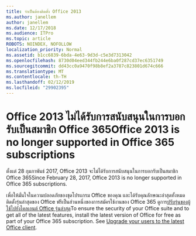 ```yaml
---
title: จำเป็นต้องติดตั้ง Office 2013
ms.author: janellem
author: janellem
ms.date: 12/17/2018
ms.audience: ITPro
ms.topic: article
ROBOTS: NOINDEX, NOFOLLOW
localization_priority: Normal
ms.assetid: b1cc6839-6bda-4e63-9d3d-c5e3d7313042
ms.openlocfilehash: 8730d04eed344fb244e6ba0f287cd37ec6351749
ms.sourcegitcommit: dd43cc0a9470f98b8ef2a3787c823801d674c666
ms.translationtype: MT
ms.contentlocale: th-TH
ms.lasthandoff: 02/12/2019
ms.locfileid: "29902395"
---
```

# <a name="office-2013-is-no-longer-supported-in-office-365-subscriptions"></a><span data-ttu-id="e5289-102">Office 2013 ไม่ได้รับการสนับสนุนในการบอกรับเป็นสมาชิก Office 365</span><span class="sxs-lookup"><span data-stu-id="e5289-102">Office 2013 is no longer supported in Office 365 subscriptions</span></span>

<span data-ttu-id="e5289-103">ตั้งแต่ 28 กุมภาพันธ์ 2017, Office 2013 จะไม่ได้รับการสนับสนุนในการบอกรับเป็นสมาชิก Office 365</span><span class="sxs-lookup"><span data-stu-id="e5289-103">Since February 28, 2017, Office 2013 is no longer supported in Office 365 subscriptions.</span></span>
  
<span data-ttu-id="e5289-p101">เพื่อให้มั่นใจในความปลอดภัยของชุดโปรแกรม Office ของคุณ และได้รับคุณลักษณะล่าสุดทั้งหมด ติดตั้งรุ่นล่าสุดของ Office ฟรีเป็นส่วนหนึ่งของการสมัครใช้งานของ Office 365 ดูการ[ปรับรุ่นของผู้ใช้ไปยังไคลเอนต์ Office รุ่นล่าสุด](https://docs.microsoft.com/office365/admin/setup/upgrade-users-to-latest-office-client)</span><span class="sxs-lookup"><span data-stu-id="e5289-p101">To ensure the security of your Office suite and to get all of the latest features, install the latest version of Office for free as part of your Office 365 subscription. See [Upgrade your users to the latest Office client](https://docs.microsoft.com/office365/admin/setup/upgrade-users-to-latest-office-client).</span></span>
  

